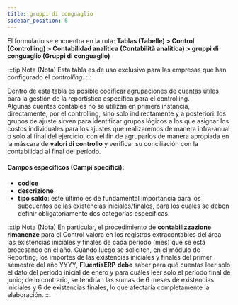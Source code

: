 ```yaml
---
title: gruppi di conguaglio
sidebar_position: 6
---
```


El formulario se encuentra en la ruta: **Tablas (Tabelle) > Control (Controlling) > Contabilidad analítica (Contabilità analitica) > gruppi di conguaglio (Gruppi di conguaglio)**

:::tip Nota (Nota)
Esta tabla es de uso exclusivo para las empresas que han configurado el *controlling*.
:::

Dentro de esta tabla es posible codificar agrupaciones de cuentas útiles para la gestión de la reportística específica para el controlling.  
Algunas cuentas contables no se utilizan en primera instancia, directamente, por el controlling, sino solo indirectamente y a posteriori: los grupos de ajuste sirven para identificar grupos lógicos a los que asignar los costos individuales para los ajustes que realizaremos de manera infra-anual o solo al final del ejercicio, con el fin de agruparlos de manera apropiada en la máscara de **valori di controllo** y verificar su conciliación con la contabilidad al final del período.

#### Campos específicos (Campi specifici):
- **codice**  
- **descrizione**  
- **tipo saldo**: este último es de fundamental importancia para los subcuentos de las existencias iniciales/finales, para los cuales se deben definir obligatoriamente dos categorías específicas.

:::tip Nota (Nota)
En particular, el procedimiento de **contabilizzazione rimanenze** para el Control valora en los registros extracontables del área las existencias iniciales y finales de cada período (mes) que se está procesando en el año. Cuando luego se soliciten, en el módulo de Reporting, los importes de las existencias iniciales y finales del primer semestre del año YYYY, **FluentisERP** **debe** saber para qué cuentas leer solo el dato del período inicial de enero y para cuáles leer solo el período final de junio; de lo contrario, se tendrían las sumas de 6 meses de existencias iniciales y 6 de existencias finales, lo que afectaría completamente la elaboración.
:::